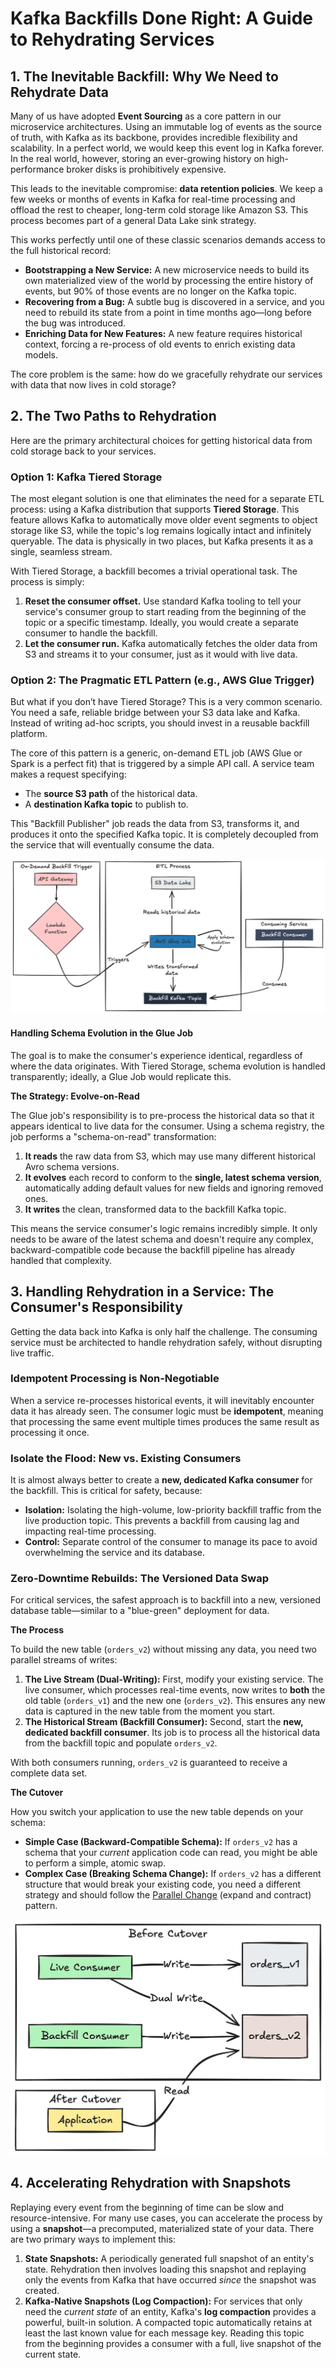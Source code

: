 # Kafka Backfills Done Right: A Guide to Rehydrating Services

## 1. The Inevitable Backfill: Why We Need to Rehydrate Data

Many of us have adopted **Event Sourcing** as a core pattern in our microservice architectures. Using an immutable log of events as the source of truth, with Kafka as its backbone, provides incredible flexibility and scalability. In a perfect world, we would keep this event log in Kafka forever. In the real world, however, storing an ever-growing history on high-performance broker disks is prohibitively expensive.

This leads to the inevitable compromise: **data retention policies**. We keep a few weeks or months of events in Kafka for real-time processing and offload the rest to cheaper, long-term cold storage like Amazon S3. This process becomes part of a general Data Lake sink strategy.

This works perfectly until one of these classic scenarios demands access to the full historical record:

* **Bootstrapping a New Service:** A new microservice needs to build its own materialized view of the world by processing the entire history of events, but 90% of those events are no longer on the Kafka topic.
* **Recovering from a Bug:** A subtle bug is discovered in a service, and you need to rebuild its state from a point in time months ago—long before the bug was introduced.
* **Enriching Data for New Features:** A new feature requires historical context, forcing a re-process of old events to enrich existing data models.

The core problem is the same: how do we gracefully rehydrate our services with data that now lives in cold storage?

## 2. The Two Paths to Rehydration

Here are the primary architectural choices for getting historical data from cold storage back to your services.

### Option 1: Kafka Tiered Storage

The most elegant solution is one that eliminates the need for a separate ETL process: using a Kafka distribution that supports **Tiered Storage**. This feature allows Kafka to automatically move older event segments to object storage like S3, while the topic's log remains logically intact and infinitely queryable. The data is physically in two places, but Kafka presents it as a single, seamless stream.

With Tiered Storage, a backfill becomes a trivial operational task. The process is simply:

1.  **Reset the consumer offset.** Use standard Kafka tooling to tell your service's consumer group to start reading from the beginning of the topic or a specific timestamp. Ideally, you would create a separate consumer to handle the backfill.
2.  **Let the consumer run.** Kafka automatically fetches the older data from S3 and streams it to your consumer, just as it would with live data.

### Option 2: The Pragmatic ETL Pattern (e.g., AWS Glue Trigger)

But what if you don’t have Tiered Storage? This is a very common scenario. You need a safe, reliable bridge between your S3 data lake and Kafka. Instead of writing ad-hoc scripts, you should invest in a reusable backfill platform.

The core of this pattern is a generic, on-demand ETL job (AWS Glue or Spark is a perfect fit) that is triggered by a simple API call. A service team makes a request specifying:

* The **source S3 path** of the historical data.
* A **destination Kafka topic** to publish to.

This "Backfill Publisher" job reads the data from S3, transforms it, and produces it onto the specified Kafka topic. It is completely decoupled from the service that will eventually consume the data.

[![Glue Job Diagram](/static/glue-job-diagram.png)](/static/glue-job-diagram.png)

#### Handling Schema Evolution in the Glue Job

The goal is to make the consumer's experience identical, regardless of where the data originates. With Tiered Storage, schema evolution is handled transparently; ideally, a Glue Job would replicate this.

**The Strategy: Evolve-on-Read**

The Glue job's responsibility is to pre-process the historical data so that it appears identical to live data for the consumer. Using a schema registry, the job performs a "schema-on-read" transformation:

1.  **It reads** the raw data from S3, which may use many different historical Avro schema versions.
2.  **It evolves** each record to conform to the **single, latest schema version**, automatically adding default values for new fields and ignoring removed ones.
3.  **It writes** the clean, transformed data to the backfill Kafka topic.

This means the service consumer's logic remains incredibly simple. It only needs to be aware of the latest schema and doesn't require any complex, backward-compatible code because the backfill pipeline has already handled that complexity.

## 3. Handling Rehydration in a Service: The Consumer's Responsibility

Getting the data back into Kafka is only half the challenge. The consuming service must be architected to handle rehydration safely, without disrupting live traffic.

### Idempotent Processing is Non-Negotiable

When a service re-processes historical events, it will inevitably encounter data it has already seen. The consumer logic must be **idempotent**, meaning that processing the same event multiple times produces the same result as processing it once.

### Isolate the Flood: New vs. Existing Consumers

It is almost always better to create a **new, dedicated Kafka consumer** for the backfill. This is critical for safety, because:

* **Isolation:** Isolating the high-volume, low-priority backfill traffic from the live production topic. This prevents a backfill from causing lag and impacting real-time processing.
* **Control:** Separate control of the consumer to manage its pace to avoid overwhelming the service and its database.

### Zero-Downtime Rebuilds: The Versioned Data Swap

For critical services, the safest approach is to backfill into a new, versioned database table—similar to a "blue-green" deployment for data.

**The Process**

To build the new table (`orders_v2`) without missing any data, you need two parallel streams of writes:

1.  **The Live Stream (Dual-Writing):** First, modify your existing service. The live consumer, which processes real-time events, now writes to **both** the old table (`orders_v1`) and the new one (`orders_v2`). This ensures any new data is captured in the new table from the moment you start.
2.  **The Historical Stream (Backfill Consumer):** Second, start the **new, dedicated backfill consumer**. Its job is to process all the historical data from the backfill topic and populate `orders_v2`.

With both consumers running, `orders_v2` is guaranteed to receive a complete data set.

**The Cutover**

How you switch your application to use the new table depends on your schema:

* **Simple Case (Backward-Compatible Schema):** If `orders_v2` has a schema that your *current* application code can read, you might be able to perform a simple, atomic swap.
* **Complex Case (Breaking Schema Change):** If `orders_v2` has a different structure that would break your existing code, you need a different strategy and should follow the [Parallel Change](https://martinfowler.com/bliki/ParallelChange.html) (expand and contract) pattern.

[![Zero Downtime Rebuild](/static/zero-downtime-rebuild.png)](/static/zero-downtime-rebuild.png)

## 4. Accelerating Rehydration with Snapshots

Replaying every event from the beginning of time can be slow and resource-intensive. For many use cases, you can accelerate the process by using a **snapshot**—a precomputed, materialized state of your data. There are two primary ways to implement this:

1.  **State Snapshots:** A periodically generated full snapshot of an entity's state. Rehydration then involves loading this snapshot and replaying only the events from Kafka that have occurred *since* the snapshot was created.
2.  **Kafka-Native Snapshots (Log Compaction):** For services that only need the *current state* of an entity, Kafka's **log compaction** provides a powerful, built-in solution. A compacted topic automatically retains at least the last known value for each message key. Reading this topic from the beginning provides a consumer with a full, live snapshot of the current state.